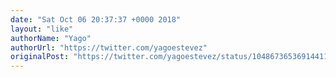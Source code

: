 ```yaml
---
date: "Sat Oct 06 20:37:37 +0000 2018"
layout: "like"
authorName: "Yago"
authorUrl: "https://twitter.com/yagoestevez"
originalPost: "https://twitter.com/yagoestevez/status/1048673653691441153"
---
```


